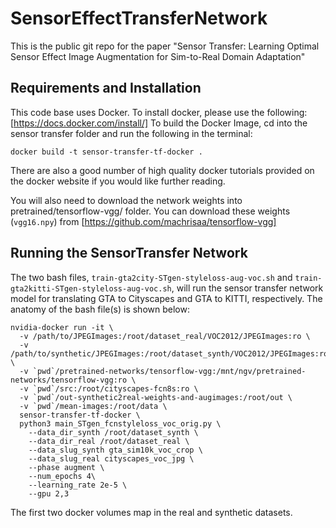 # SensorEffectTransferNetwork
This is the public git repo for the paper "Sensor Transfer: Learning Optimal Sensor Effect Image Augmentation for Sim-to-Real Domain Adaptation"

## Requirements and Installation
This code base uses Docker. To install docker, please use the following: [https://docs.docker.com/install/]
To build the Docker Image, cd into the sensor transfer folder and run the following in the terminal:

`docker build -t sensor-transfer-tf-docker . `

There are also a good number of high quality docker tutorials provided on the docker website if you would like further reading.

You will also need to download the network weights into pretrained/tensorflow-vgg/ folder. You can download these weights (`vgg16.npy`) from [https://github.com/machrisaa/tensorflow-vgg]


## Running the SensorTransfer Network
The two bash files, `train-gta2city-STgen-styleloss-aug-voc.sh` and `train-gta2kitti-STgen-styleloss-aug-voc.sh`, will run the sensor transfer network model for translating GTA to Cityscapes and GTA to KITTI, respectively.
The anatomy of the bash file(s) is shown below:

```
nvidia-docker run -it \
  -v /path/to/JPEGImages:/root/dataset_real/VOC2012/JPEGImages:ro \
  -v /path/to/synthetic/JPEGImages:/root/dataset_synth/VOC2012/JPEGImages:ro \
  -v `pwd`/pretrained-networks/tensorflow-vgg:/mnt/ngv/pretrained-networks/tensorflow-vgg:ro \
  -v `pwd`/src:/root/cityscapes-fcn8s:ro \
  -v `pwd`/out-synthetic2real-weights-and-augimages:/root/out \
  -v `pwd`/mean-images:/root/data \
  sensor-transfer-tf-docker \
  python3 main_STgen_fcnstyleloss_voc_orig.py \
    --data_dir_synth /root/dataset_synth \
    --data_dir_real /root/dataset_real \
    --data_slug_synth gta_sim10k_voc_crop \
    --data_slug_real cityscapes_voc_jpg \
    --phase augment \
    --num_epochs 4\
    --learning_rate 2e-5 \
    --gpu 2,3 
```

The first two docker volumes map in the real and synthetic datasets. 
